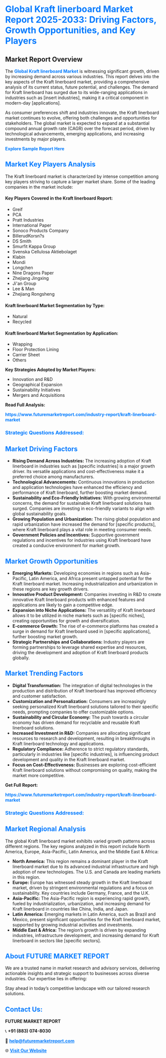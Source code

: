<h1 style="color: #007BFF;">Global Kraft linerboard Market Report 2025-2033: Driving Factors, Growth Opportunities, and Key Players</h1>

<section id="overview">
<h2>Market Report Overview</h2>
<p>The <a href="https://www.futuremarketreport.com/industry-report/kraft-linerboard-market" style="color: #007BFF; text-decoration: none;"><strong>Global Kraft linerboard Market</strong></a> is witnessing significant growth, driven by increasing demand across various industries. This report delves into the key aspects of the Kraft linerboard market, providing a comprehensive analysis of its current status, future potential, and challenges. The demand for Kraft linerboard has surged due to its wide-ranging applications in industries such as [insert industries], making it a critical component in modern-day [applications].</p>
<p>As consumer preferences shift and industries innovate, the Kraft linerboard market continues to evolve, offering both challenges and opportunities for stakeholders. The global market is expected to expand at a substantial compound annual growth rate (CAGR) over the forecast period, driven by technological advancements, emerging applications, and increasing investments by major players.</p>
</section>

<section id="overview">
<p><a href="https://www.futuremarketreport.com/request-sample/reportId=102910" style="color: #007BFF; text-decoration: none;"><strong>Explore Sample Report Here</strong></a></p>
</section>

<section id="key-players">
<h2 style="color: #007BFF;">Market Key Players Analysis</h2>
<p>The Kraft linerboard market is characterized by intense competition among key players striving to capture a larger market share. Some of the leading companies in the market include:</p>
<h4>Key Players Covered in the Kraft linerboard Report:</h4>
<ul><li>Greif</li><li>PCA</li><li>Pratt Industries</li><li>International Paper</li><li>Sonoco Products Company</li><li>BillerudKorsn?s</li><li>DS Smith</li><li>Smurfit Kappa Group</li><li>Svenska Cellulosa Aktiebolaget</li><li>Klabin</li><li>Mondi</li><li>Longchen</li><li>Nine Dragons Paper</li><li>Zhejiang Jingxing</li><li>Ji&#039;an Group</li><li>Lee &amp; Man</li><li>Zhejiang Rongsheng</li></ul>
<h4>Kraft linerboard Market Segmentation by Type:</h4>
<ul><li>Natural</li><li>Recycled</li></ul>

<h4>Kraft linerboard Market Segmentation by Application:</h4>
<ul><li>Wrapping</li><li>Floor Protection Lining</li><li>Carrier Sheet</li><li>Others</li></ul>
<p><strong>Key Strategies Adopted by Market Players:</strong></p>
<ul>
<li>Innovation and R&D</li>
<li>Geographical Expansion</li>
<li>Sustainability Initiatives</li>
<li>Mergers and Acquisitions</li>
</ul>
</section>

<section>
<p><strong>Read Full Analysis: </strong></p><a href="https://www.futuremarketreport.com/industry-report/kraft-linerboard-market" style="color: #007BFF; text-decoration: none;"><strong>https://www.futuremarketreport.com/industry-report/kraft-linerboard-market</strong></a>
<h3 style="color: #007BFF;">Strategic Questions Addressed:</h3>
</section>

<section id="driving-factors">
<h2 style="color: #007BFF;">Market Driving Factors</h2>
<ul>
<li><strong>Rising Demand Across Industries:</strong> The increasing adoption of Kraft linerboard in industries such as [specific industries] is a major growth driver. Its versatile applications and cost-effectiveness make it a preferred choice among manufacturers.</li>
<li><strong>Technological Advancements:</strong> Continuous innovations in production and application technologies have enhanced the efficiency and performance of Kraft linerboard, further boosting market demand.</li>
<li><strong>Sustainability and Eco-Friendly Initiatives:</strong> With growing environmental concerns, the demand for sustainable Kraft linerboard solutions has surged. Companies are investing in eco-friendly variants to align with global sustainability goals.</li>
<li><strong>Growing Population and Urbanization:</strong> The rising global population and rapid urbanization have increased the demand for [specific products], where Kraft linerboard plays a vital role in meeting consumer needs.</li>
<li><strong>Government Policies and Incentives:</strong> Supportive government regulations and incentives for industries using Kraft linerboard have created a conducive environment for market growth.</li>
</ul>
</section>

<section id="growth-opportunities">
<h2 style="color: #007BFF;">Market Growth Opportunities</h2>
<ul>
<li><strong>Emerging Markets:</strong> Developing economies in regions such as Asia-Pacific, Latin America, and Africa present untapped potential for the Kraft linerboard market. Increasing industrialization and urbanization in these regions are key growth drivers.</li>
<li><strong>Innovative Product Development:</strong> Companies investing in R&D to create innovative Kraft linerboard products with enhanced features and applications are likely to gain a competitive edge.</li>
<li><strong>Expansion into Niche Applications:</strong> The versatility of Kraft linerboard allows it to be utilized in niche markets such as [specific niches], creating opportunities for growth and diversification.</li>
<li><strong>E-commerce Growth:</strong> The rise of e-commerce platforms has created a surge in demand for Kraft linerboard used in [specific applications], further boosting market growth.</li>
<li><strong>Strategic Partnerships and Collaborations:</strong> Industry players are forming partnerships to leverage shared expertise and resources, driving the development and adoption of Kraft linerboard products globally.</li>
</ul>
</section>

<section id="trending-factors">
<h2 style="color: #007BFF;">Market Trending Factors</h2>
<ul>
<li><strong>Digital Transformation:</strong> The integration of digital technologies in the production and distribution of Kraft linerboard has improved efficiency and customer satisfaction.</li>
<li><strong>Customization and Personalization:</strong> Consumers are increasingly seeking personalized Kraft linerboard solutions tailored to their specific needs, prompting companies to offer customizable options.</li>
<li><strong>Sustainability and Circular Economy:</strong> The push towards a circular economy has driven demand for recyclable and reusable Kraft linerboard solutions.</li>
<li><strong>Increased Investment in R&D:</strong> Companies are allocating significant resources to research and development, resulting in breakthroughs in Kraft linerboard technology and applications.</li>
<li><strong>Regulatory Compliance:</strong> Adherence to strict regulatory standards, particularly in industries like [specific industries], is influencing product development and quality in the Kraft linerboard market.</li>
<li><strong>Focus on Cost-Effectiveness:</strong> Businesses are exploring cost-efficient Kraft linerboard solutions without compromising on quality, making the market more competitive.</li>
</ul>
</section>

<section>
<p><strong>Get Full Report: </strong></p><a href="https://www.futuremarketreport.com/industry-report/kraft-linerboard-market" style="color: #007BFF; text-decoration: none;"><strong>https://www.futuremarketreport.com/industry-report/kraft-linerboard-market</strong></a>
<h3 style="color: #007BFF;">Strategic Questions Addressed:</h3>
</section>


<section id="regional-analysis">
<h2 style="color: #007BFF;">Market Regional Analysis</h2>
<p>The global Kraft linerboard market exhibits varied growth patterns across different regions. The key regions analyzed in this report include North America, Europe, Asia-Pacific, Latin America, and the Middle East & Africa:</p>
<ul>
<li><strong>North America:</strong> This region remains a dominant player in the Kraft linerboard market due to its advanced industrial infrastructure and high adoption of new technologies. The U.S. and Canada are leading markets in this region.</li>
<li><strong>Europe:</strong> Europe has witnessed steady growth in the Kraft linerboard market, driven by stringent environmental regulations and a focus on sustainability. Key countries include Germany, France, and the U.K.</li>
<li><strong>Asia-Pacific:</strong> The Asia-Pacific region is experiencing rapid growth, fueled by industrialization, urbanization, and increasing demand for Kraft linerboard in countries like China, India, and Japan.</li>
<li><strong>Latin America:</strong> Emerging markets in Latin America, such as Brazil and Mexico, present significant opportunities for the Kraft linerboard market, supported by growing industrial activities and investments.</li>
<li><strong>Middle East & Africa:</strong> The region’s growth is driven by expanding industries, infrastructure development, and increasing demand for Kraft linerboard in sectors like [specific sectors].</li>
</ul>
</section>

<footer>
<h2 style="color: #007BFF;">About FUTURE MARKET REPORT</h2>
<p>We are a trusted name in market research and advisory services, delivering actionable insights and strategic support to businesses across diverse industries. Our expertise lies in offering:</p>

<p>Stay ahead in today’s competitive landscape with our tailored research solutions.</p>

<h2 style="color: #007BFF;">Contact Us:</h2>
<p><strong>FUTURE MARKET REPORT</strong></p>
<p>📞 <strong>+91 (883) 074-8030</strong></p>
<p>📧 <strong><a href="mailto:help@futuremarketreport.com" style="color: #007BFF;">help@futuremarketreport.com</a></strong></p>
<p>🌐 <strong><a href="https://www.futuremarketreport.com/" style="color: #007BFF;">Visit Our Website</a></strong></p>
</footer>